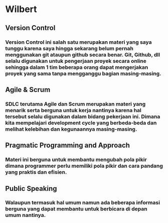 # Wilbert
## Version Control
### Version Control ini salah satu merupakan materi yang saya tunggu karena saya hingga sekarang belum pernah menggunakan git ataupun github secara benar. Git, Github, dll selalu digunakan untuk pengerjaan proyek secara online sehingga dalam 1 tim beberapa orang dapat mengerjakan proyek yang sama tanpa mengganggu bagian masing-masing.

## Agile & Scrum
### SDLC terutama Agile dan Scrum merupakan materi yang menarik serta berguna untuk kerja nantinya karena hal tersebut selalu digunakan dalam bidang pekerjaan ini. Dimana kita mempelajari development cycle yang berbeda-beda dan melihat kelebihan dan kegunaannya masing-masing.

## Pragmatic Programming and Approach
### Materi ini berguna untuk membantu mengubah pola pikir dimana programmer perlu memiliki pola pikir dan cara pandang yang praktis dan efisien.

## Public Speaking
### Walaupun termasuk hal umum namun ada beberapa informasi berguna yang dapat membantu untuk berbicara di depan umum nantinya.